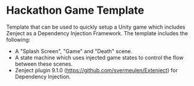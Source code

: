 # Hackathon Game Template
Template that can be used to quickly setup a Unity game which includes Zenject as a Dependency Injection Framework.
The template includes the following:

- A "Splash Screen", "Game" and "Death" scene.
- A state machine which uses injected game states to control the flow between these scenes.
- Zenject plugin 9.1.0 (https://github.com/svermeulen/Extenject) for Dependency Injection.
